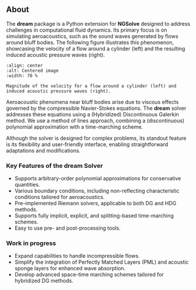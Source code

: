 ## About
The **dream** package is a Python extension for **NGSolve** designed to address challenges in computational fluid dynamics. Its primary focus is on simulating aeroacoustics, such as the sound waves generated by flows around bluff bodies. The following figure illustrates this phenomenon, showcasing the velocity of a flow around a cylinder (left) and the resulting induced acoustic pressure waves (right).

```{figure} /graphics/vel_and_acp_cylinder.png
:align: center
:alt: Centered image
:width: 70 % 

Magnitude of the velocity for a flow around a cylinder (left) and induced acoustic pressure waves (right).
```

Aeroacoustic phenomena near bluff bodies arise due to viscous effects governed by the compressible Navier-Stokes equations. The **dream** solver addresses these equations using a (Hybridized) Discontinuous Galerkin method. We use a method of lines approach, combining a (discontinuous) polynomial approximation with a time-marching scheme.

Although the solver is designed for complex problems, its standout feature is its flexibility and user-friendly interface, enabling straightforward adaptations and modifications.

### Key Features of the **dream** Solver

- Supports arbitrary-order polynomial approximations for conservative quantities.
- Various boundary conditions, including non-reflecting characteristic conditions tailored for aeroacoustics.
- Pre-implemented Riemann solvers, applicable to both DG and HDG methods.
- Supports fully implicit, explicit, and splitting-based time-marching schemes.
- Easy to use pre- and post-processing tools. 

### Work in progress

- Expand capabilities to handle incompressible flows.
- Simplify the integration of Perfectly Matched Layers (PML) and acoustic sponge layers for enhanced wave absorption.
- Develop advanced space-time marching schemes tailored for hybridized DG methods.

